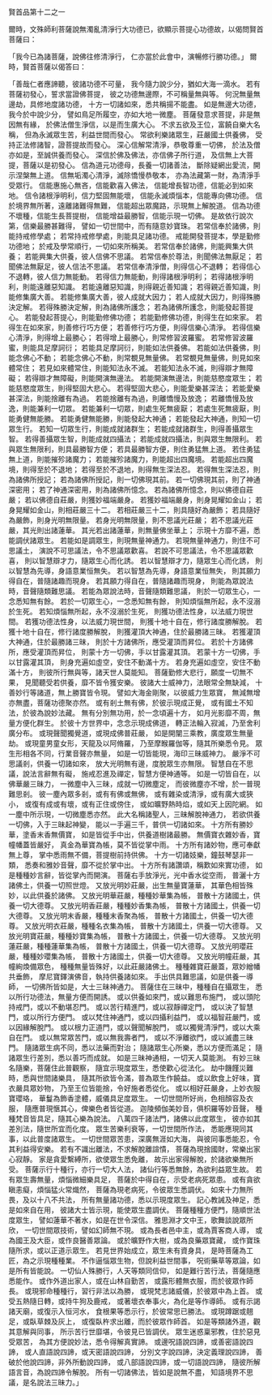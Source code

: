 賢首品第十二之一

爾時，文殊師利菩薩說無濁亂清淨行大功德已，欲顯示菩提心功德故，以偈問賢首菩薩曰：

「我今已為諸菩薩，說佛往修清淨行，
仁亦當於此會中，演暢修行勝功德。」
爾時，賢首菩薩以偈答曰：

「善哉仁者應諦聽，彼諸功德不可量，
我今隨力說少分，猶如大海一滴水。
若有菩薩初發心，誓求當證佛菩提，
彼之功德無邊際，不可稱量無與等。
何況無量無邊劫，具修地度諸功德，
十方一切諸如來，悉共稱揚不能盡。
如是無邊大功德，我今於中說少分，
譬如鳥足所履空，亦如大地一微塵。
菩薩發意求菩提，非是無因無有緣，
於佛法僧生淨信，以是而生廣大心。
不求五欲及王位，富饒自樂大名稱，
但為永滅眾生苦，利益世間而發心。
常欲利樂諸眾生，莊嚴國土供養佛，
受持正法修諸智，證菩提故而發心。
深心信解常清淨，恭敬尊重一切佛，
於法及僧亦如是，至誠供養而發心。
深信於佛及佛法，亦信佛子所行道，
及信無上大菩提，菩薩以是初發心。
信為道元功德母，長養一切諸善法，
斷除疑網出愛流，開示涅槃無上道。
信無垢濁心清淨，滅除憍慢恭敬本，
亦為法藏第一財，為清淨手受眾行。
信能惠施心無吝，信能歡喜入佛法，
信能增長智功德，信能必到如來地。
信令諸根淨明利，信力堅固無能壞，
信能永滅煩惱本，信能專向佛功德。
信於境界無所著，遠離諸難得無難，
信能超出眾魔路，示現無上解脫道。
信為功德不壞種，信能生長菩提樹，
信能增益最勝智，信能示現一切佛。
是故依行說次第，信樂最勝甚難得，
譬如一切世間中，而有隨意妙寶珠。
若常信奉於諸佛，則能持戒修學處；
若常持戒修學處，則能具足諸功德。
戒能開發菩提本，學是勤修功德地；
於戒及學常順行，一切如來所稱美。
若常信奉於諸佛，則能興集大供養；
若能興集大供養，彼人信佛不思議。
若常信奉於尊法，則聞佛法無厭足；
若聞佛法無厭足，彼人信法不思議。
若常信奉清淨僧，則得信心不退轉；
若得信心不退轉，彼人信力無能動。
若得信力無能動，則得諸根淨明利；
若得諸根淨明利，則能遠離惡知識。
若能遠離惡知識，則得親近善知識；
若得親近善知識，則能修集廣大善。
若能修集廣大善，彼人成就大因力；
若人成就大因力，則得殊勝決定解。
若得殊勝決定解，則為諸佛所護念；
若為諸佛所護念，則能發起菩提心。
若能發起菩提心，則能勤修佛功德；
若能勤修佛功德，則得生在如來家。
若得生在如來家，則善修行巧方便；
若善修行巧方便，則得信樂心清淨。
若得信樂心清淨，則得增上最勝心；
若得增上最勝心，則常修習波羅蜜。
若常修習波羅蜜，則能具足摩訶衍；
若能具足摩訶衍，則能如法供養佛。
若能如法供養佛，則能念佛心不動；
若能念佛心不動，則常覩見無量佛。
若常覩見無量佛，則見如來體常住；
若見如來體常住，則能知法永不滅。
若能知法永不滅，則得辯才無障礙；
若得辯才無障礙，則能開演無邊法。
若能開演無邊法，則能慈愍度眾生；
若能慈愍度眾生，則得堅固大悲心。
若得堅固大悲心，則能愛樂甚深法；
若能愛樂甚深法，則能捨離有為過。
若能捨離有為過，則離憍慢及放逸；
若離憍慢及放逸，則能兼利一切眾。
若能兼利一切眾，則處生死無疲厭；
若處生死無疲厭，則能勇健無能勝。
若能勇健無能勝，則能發起大神通；
若能發起大神通，則知一切眾生行。
若知一切眾生行，則能成就諸群生；
若能成就諸群生，則得善攝眾生智。
若得善攝眾生智，則能成就四攝法；
若能成就四攝法，則與眾生無限利。
若與眾生無限利，則具最勝智方便；
若具最勝智方便，則住勇猛無上道。
若住勇猛無上道，則能摧殄諸魔力；
若能摧殄諸魔力，則能超出四魔境。
若能超出四魔境，則得至於不退地；
若得至於不退地，則得無生深法忍。
若得無生深法忍，則為諸佛所授記；
若為諸佛所授記，則一切佛現其前。
若一切佛現其前，則了神通深密用；
若了神通深密用，則為諸佛所憶念。
若為諸佛所憶念，則以佛德自莊嚴；
若以佛德自莊嚴，則獲妙福端嚴身。
若獲妙福端嚴身，則身晃耀如金山；
若身晃耀如金山，則相莊嚴三十二。
若相莊嚴三十二，則具隨好為嚴飾；
若具隨好為嚴飾，則身光明無限量。
若身光明無限量，則不思議光莊嚴；
若不思議光莊嚴，其光則出諸蓮華。
其光若出諸蓮華，則無量佛坐華上；
示現十方靡不遍，悉能調伏諸眾生。
若能如是調眾生，則現無量神通力。
若現無量神通力，則住不可思議土，
演說不可思議法，令不思議眾歡喜。
若說不可思議法，令不思議眾歡喜，
則以智慧辯才力，隨眾生心而化誘。
若以智慧辯才力，隨眾生心而化誘，
則以智慧為先導，身語意業恒無失。
若以智慧為先導，身語意業恒無失，
則其願力得自在，普隨諸趣而現身。
若其願力得自在，普隨諸趣而現身，
則能為眾說法時，音聲隨類難思議。
若能為眾說法時，音聲隨類難思議，
則於一切眾生心，一念悉知無有餘。
若於一切眾生心，一念悉知無有餘，
則知煩惱無所起，永不沒溺於生死。
若知煩惱無所起，永不沒溺於生死，
則獲功德法性身，以法威力現世間。
若獲功德法性身，以法威力現世間，
則獲十地十自在，修行諸度勝解脫。
若獲十地十自在，修行諸度勝解脫，
則獲灌頂大神通，住於最勝諸三昧。
若獲灌頂大神通，住於最勝諸三昧，
則於十方諸佛所，應受灌頂而昇位。
若於十方諸佛所，應受灌頂而昇位，
則蒙十方一切佛，手以甘露灌其頂。
若蒙十方一切佛，手以甘露灌其頂，
則身充遍如虛空，安住不動滿十方。
若身充遍如虛空，安住不動滿十方，
則彼所行無與等，諸天世人莫能知。
菩薩勤修大悲行，願度一切無不果，
見聞聽受若供養，靡不皆令獲安樂。
彼諸大士威神力，法眼常全無缺減，
十善妙行等諸道，無上勝寶皆令現。
譬如大海金剛聚，以彼威力生眾寶，
無減無增亦無盡，菩薩功德聚亦然。
或有剎土無有佛，於彼示現成正覺，
或有國土不知法，於彼為說妙法藏。
無有分別無功用，於一念頃遍十方，
如月光影靡不周，無量方便化群生。
於彼十方世界中，念念示現成佛道，
轉正法輪入寂滅，乃至舍利廣分布。
或現聲聞獨覺道，或現成佛普莊嚴，
如是開闡三乘教，廣度眾生無量劫。
或現童男童女形，天龍及以阿脩羅，
乃至摩睺羅伽等，隨其所樂悉令見。
眾生形相各不同，行業音聲亦無量，
如是一切皆能現，海印三昧威神力。
嚴淨不可思議剎，供養一切諸如來，
放大光明無有邊，度脫眾生亦無限。
智慧自在不思議，說法言辭無有礙，
施戒忍進及禪定，智慧方便神通等。
如是一切皆自在，以佛華嚴三昧力，
一微塵中入三昧，成就一切微塵定，
而彼微塵亦不增，於一普現難思剎。
彼一塵內眾多剎，或有有佛或無佛，
或有雜染或清淨，或有廣大或狹小，
或復有成或有壞，或有正住或傍住，
或如曠野熱時焰，或如天上因陀網。
如一塵中所示現，一切微塵悉亦然。
此大名稱諸聖人，三昧解脫神通力，
若欲供養一切佛，入于三昧起神變，
能以一手遍三千，普供一切諸如來。
十方所有勝妙華，塗香末香無價寶，
如是皆從手中出，供養道樹諸最勝。
無價寶衣雜妙香，寶幢幡蓋皆嚴好，
真金為華寶為帳，莫不皆從掌中雨。
十方所有諸妙物，應可奉獻無上尊，
掌中悉雨無不備，菩提樹前持供佛。
十方一切諸妓樂，鐘鼓琴瑟非一類，
悉奏和雅妙音聲，靡不從於掌中出。
十方所有諸讚頌，稱歎如來實功德，
如是種種妙言辭，皆從掌內而開演。
菩薩右手放淨光，光中香水從空雨，
普灑十方諸佛土，供養一切照世燈。
又放光明妙莊嚴，出生無量寶蓮華，
其華色相皆殊妙，以此供養於諸佛。
又放光明華莊嚴，種種妙華集為帳，
普散十方諸國土，供養一切大德尊。
又放光明香莊嚴，種種妙香集為帳，
普散十方諸國土，供養一切大德尊。
又放光明末香嚴，種種末香聚為帳，
普散十方諸國土，供養一切大德尊。
又放光明衣莊嚴，種種名衣集為帳，
普散十方諸國土，供養一切大德尊。
又放光明寶莊嚴，種種妙寶集為帳，
普散十方諸國土，供養一切大德尊。
又放光明蓮莊嚴，種種蓮華集為帳，
普散十方諸國土，供養一切大德尊。
又放光明瓔莊嚴，種種妙瓔集為帳，
普散十方諸國土，供養一切大德尊。
又放光明幢莊嚴，其幢絢煥備眾色，
種種無量皆殊好，以此莊嚴諸佛土。
種種雜寶莊嚴蓋，眾妙繒幡共垂飾，
摩尼寶鐸演佛音，執持供養諸如來。
手出供具難思議，如是供養一導師，
一切佛所皆如是，大士三昧神通力。
菩薩住在三昧中，種種自在攝眾生，
悉以所行功德法，無量方便而開誘。
或以供養如來門，或以難思布施門，
或以頭陀持戒門，或以不動堪忍門。
或以苦行精進門，或以寂靜禪定門，
或以決了智慧門，或以所行方便門。
或以梵住神通門，或以四攝利益門，
或以福智莊嚴門，或以因緣解脫門。
或以根力正道門，或以聲聞解脫門，
或以獨覺清淨門，或以大乘自在門。
或以無常眾苦門，或以無我壽者門，
或以不淨離欲門，或以滅盡三昧門。
隨諸眾生病不同，悉以法藥而對治；
隨諸眾生心所樂，悉以方便而滿足；
隨諸眾生行差別，悉以善巧而成就。
如是三昧神通相，一切天人莫能測。
有妙三昧名隨樂，菩薩住此普觀察，
隨宜示現度眾生，悉使歡心從法化。
劫中饑饉災難時，悉與世間諸樂具，
隨其所欲皆令滿，普為眾生作饒益。
或以飲食上好味，寶衣嚴具眾妙物，
乃至王位皆能捨，令好施者悉從化。
或以相好莊嚴身，上妙衣服寶瓔珞，
華鬘為飾香塗體，威儀具足度眾生。
一切世間所好尚，色相顏容及衣服，
隨應普現愜其心，俾樂色者皆從道。
迦陵頻伽美妙音，俱枳羅等妙音聲，
種種梵音皆具足，隨其心樂為說法。
八萬四千諸法門，諸佛以此度眾生，
彼亦如其差別法，隨世所宜而化度。
眾生苦樂利衰等，一切世間所作法，
悉能應現同其事，以此普度諸眾生。
一切世間眾苦患，深廣無涯如大海，
與彼同事悉能忍，令其利益得安樂。
若有不識出離法，不求解脫離諠憒，
菩薩為現捨國財，常樂出家心寂靜。
家是貪愛繫縛所，欲使眾生悉免離，
故示出家得解脫，於諸欲樂無所受。
菩薩示行十種行，亦行一切大人法，
諸仙行等悉無餘，為欲利益眾生故。
若有眾生壽無量，煩惱微細樂具足，
菩薩於中得自在，示受老病死眾患。
或有貪欲瞋恚癡，煩惱猛火常熾然，
菩薩為現老病死，令彼眾生悉調伏。
如來十力無所畏，及以十八不共法，
所有無量諸功德，悉以示現度眾生。
記心教誡及神足，悉是如來自在用，
彼諸大士皆示現，能使眾生盡調伏。
菩薩種種方便門，隨順世法度眾生，
譬如蓮華不著水，如是在世令深信。
雅思淵才文中王，歌舞談說眾所欣，
一切世間眾技術，譬如幻師無不現。
或為長者邑中主，或為賈客商人導，
或為國王及大臣，或作良醫善眾論。
或於曠野作大樹，或為良藥眾寶藏，
或作寶珠隨所求，或以正道示眾生。
若見世界始成立，眾生未有資身具，
是時菩薩為工匠，為之示現種種業。
不作逼惱眾生物，但說利益世間事，
呪術藥草等眾論，如是所有皆能說。
一切仙人殊勝行，人天等類同信仰，
如是難行苦行法，菩薩隨應悉能作。
或作外道出家人，或在山林自勤苦，
或露形體無衣服，而於彼眾作師長。
或現邪命種種行，習行非法以為勝，
或現梵志諸威儀，於彼眾中為上首。
或受五熱隨日轉，或持牛狗及鹿戒，
或著壞衣奉事火，為化是等作導師。
或有示謁諸天廟，或復示入恒河水，
食根果等悉示行，於彼常思已勝法。
或現蹲踞或翹足，或臥草棘及灰上，
或復臥杵求出離，而於彼眾作師首。
如是等類諸外道，觀其意解與同事，
所示苦行世靡堪，令彼見已皆調伏。
眾生迷惑稟邪教，住於惡見受眾苦，
為其方便說妙法，悉令得解真實諦。
或邊呪語說四諦，或善密語說四諦，
或人直語說四諦，或天密語說四諦，
分別文字說四諦，決定義理說四諦，
善破於他說四諦，非外所動說四諦，
或八部語說四諦，或一切語說四諦，
隨彼所解語言音，為說四諦令解脫。
所有一切諸佛法，皆如是說無不盡，
知語境界不思議，是名說法三昧力。」
